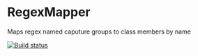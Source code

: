 RegexMapper
==========
Maps regex named caputure groups to class members by name


[![Build status](https://ci.appveyor.com/api/projects/status/4wstti19s88uk893?svg=true)](https://ci.appveyor.com/project/mgazza/regexmapper)